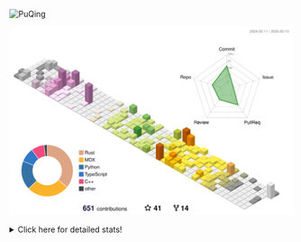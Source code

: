 ![PuQing](https://user-images.githubusercontent.com/27223114/171565019-9a56fae6-b08b-421f-99db-7e830da42371.png)

![](./profile-3d-contrib/profile-season-animate.svg)

<details>
<summary>Click here for detailed stats!</summary>

<!--START_SECTION:waka-->
![Lines of code](https://img.shields.io/badge/From%20Hello%20World%20I%27ve%20Written-1.8%20million%20lines%20of%20code-blue)

**🐱 My GitHub Data** 

> 📦 418.0 kB Used in GitHub's Storage 
 > 
> 🏆 30 Contributions in the Year 2025
 > 
> 🚫 Not Opted to Hire
 > 
> 📜 38 Public Repositories 
 > 
> 🔑 33 Private Repositories 
 > 
**I'm an Early 🐤** 

```text
🌞 Morning                767 commits         ██░░░░░░░░░░░░░░░░░░░░░░░   08.42 % 
🌆 Daytime                4077 commits        ███████████░░░░░░░░░░░░░░   44.74 % 
🌃 Evening                2078 commits        ██████░░░░░░░░░░░░░░░░░░░   22.80 % 
🌙 Night                  2191 commits        ██████░░░░░░░░░░░░░░░░░░░   24.04 % 
```


📊 **This Week I Spent My Time On** 

```text
💬 Programming Languages: 
Rust                     12 hrs 53 mins      ████████████░░░░░░░░░░░░░   46.11 % 
Other                    7 hrs 15 mins       ██████░░░░░░░░░░░░░░░░░░░   25.96 % 
Music                    1 hr 58 mins        ██░░░░░░░░░░░░░░░░░░░░░░░   07.06 % 
TOML                     1 hr 45 mins        ██░░░░░░░░░░░░░░░░░░░░░░░   06.30 % 
Reading Paper            57 mins             █░░░░░░░░░░░░░░░░░░░░░░░░   03.43 % 

🔥 Editors: 
VS Code                  16 hrs 13 mins      ███████████████░░░░░░░░░░   58.05 % 
Telegram                 6 hrs 34 mins       ██████░░░░░░░░░░░░░░░░░░░   23.51 % 
NetEaseMusic             1 hr 58 mins        ██░░░░░░░░░░░░░░░░░░░░░░░   07.06 % 
Zotero                   57 mins             █░░░░░░░░░░░░░░░░░░░░░░░░   03.43 % 
Mail                     54 mins             █░░░░░░░░░░░░░░░░░░░░░░░░   03.24 % 

💻 Operating System: 
WSL                      16 hrs 13 mins      ███████████████░░░░░░░░░░   58.05 % 
Mac                      11 hrs 43 mins      ██████████░░░░░░░░░░░░░░░   41.95 % 
```


<!--END_SECTION:waka-->
</details>
